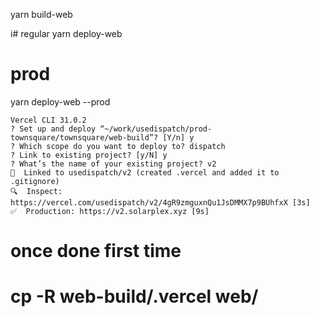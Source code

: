 yarn build-web

i# regular
yarn deploy-web 
# prod
yarn deploy-web --prod

```
Vercel CLI 31.0.2
? Set up and deploy “~/work/usedispatch/prod-townsquare/townsquare/web-build”? [Y/n] y
? Which scope do you want to deploy to? dispatch
? Link to existing project? [y/N] y
? What’s the name of your existing project? v2
🔗  Linked to usedispatch/v2 (created .vercel and added it to .gitignore)
🔍  Inspect: https://vercel.com/usedispatch/v2/4gR9zmguxnQu1JsDMMX7p9BUhfxX [3s]
✅  Production: https://v2.solarplex.xyz [9s]
```

# once done first time
# cp -R web-build/.vercel web/

